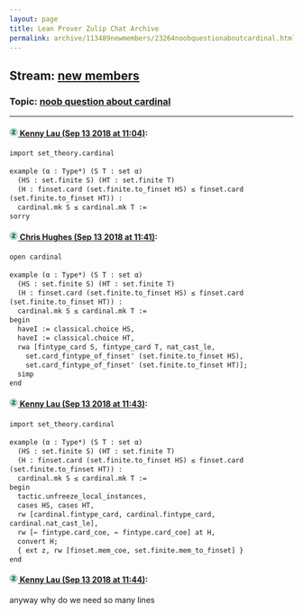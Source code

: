 ```yaml
---
layout: page
title: Lean Prover Zulip Chat Archive 
permalink: archive/113489newmembers/23264noobquestionaboutcardinal.html
---
```


## Stream: [new members](index.html)
### Topic: [noob question about cardinal](23264noobquestionaboutcardinal.html)

---

#### [![Click to go to Zulip](../../assets/img/zulip2.png) Kenny Lau (Sep 13 2018 at 11:04)](https://leanprover.zulipchat.com/#narrow/stream/113489-new%20members/topic/noob%20question%20about%20cardinal/near/133871212):
```lean
import set_theory.cardinal

example (α : Type*) (S T : set α)
  (HS : set.finite S) (HT : set.finite T)
  (H : finset.card (set.finite.to_finset HS) ≤ finset.card (set.finite.to_finset HT)) :
  cardinal.mk S ≤ cardinal.mk T :=
sorry
```

#### [![Click to go to Zulip](../../assets/img/zulip2.png) Chris Hughes (Sep 13 2018 at 11:41)](https://leanprover.zulipchat.com/#narrow/stream/113489-new%20members/topic/noob%20question%20about%20cardinal/near/133873000):
```lean
open cardinal

example (α : Type*) (S T : set α)
  (HS : set.finite S) (HT : set.finite T)
  (H : finset.card (set.finite.to_finset HS) ≤ finset.card (set.finite.to_finset HT)) :
  cardinal.mk S ≤ cardinal.mk T :=
begin
  haveI := classical.choice HS,
  haveI := classical.choice HT,
  rwa [fintype_card S, fintype_card T, nat_cast_le, 
    set.card_fintype_of_finset' (set.finite.to_finset HS),
    set.card_fintype_of_finset' (set.finite.to_finset HT)];
  simp
end
```

#### [![Click to go to Zulip](../../assets/img/zulip2.png) Kenny Lau (Sep 13 2018 at 11:43)](https://leanprover.zulipchat.com/#narrow/stream/113489-new%20members/topic/noob%20question%20about%20cardinal/near/133873086):
```lean
import set_theory.cardinal

example (α : Type*) (S T : set α)
  (HS : set.finite S) (HT : set.finite T)
  (H : finset.card (set.finite.to_finset HS) ≤ finset.card (set.finite.to_finset HT)) :
  cardinal.mk S ≤ cardinal.mk T :=
begin
  tactic.unfreeze_local_instances,
  cases HS, cases HT,
  rw [cardinal.fintype_card, cardinal.fintype_card, cardinal.nat_cast_le],
  rw [← fintype.card_coe, ← fintype.card_coe] at H,
  convert H;
  { ext z, rw [finset.mem_coe, set.finite.mem_to_finset] }
end

```

#### [![Click to go to Zulip](../../assets/img/zulip2.png) Kenny Lau (Sep 13 2018 at 11:44)](https://leanprover.zulipchat.com/#narrow/stream/113489-new%20members/topic/noob%20question%20about%20cardinal/near/133873150):
anyway why do we need so many lines

